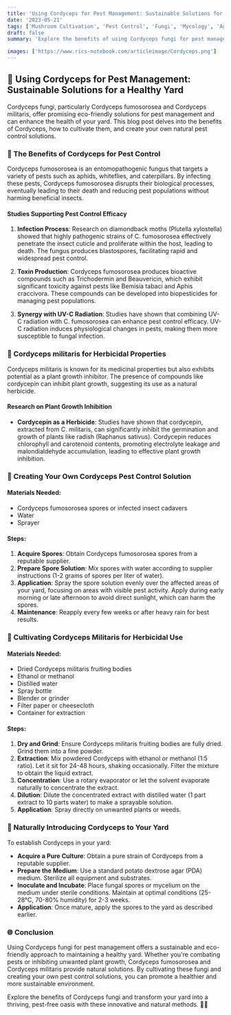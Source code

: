 ```yaml
---
title: 'Using Cordyceps for Pest Management: Sustainable Solutions for a Healthy Yard'
date: '2023-05-21'
tags: ['Mushroom Cultivation', 'Pest Control', 'Fungi', 'Mycology', 'Agriculture', 'Science']
draft: false
summary: 'Explore the benefits of using Cordyceps fungi for pest management and its positive effects on plant and yard growth. Learn how to create your own Cordyceps-based pest control solutions and introduce them naturally to your yard.'

images: ['https://www.rics-notebook.com/articleimage/Cordyceps.png']
---
```


## 🌿 Using Cordyceps for Pest Management: Sustainable Solutions for a Healthy Yard

Cordyceps fungi, particularly Cordyceps fumosorosea and Cordyceps militaris, offer promising eco-friendly solutions for pest management and can enhance the health of your yard. This blog post delves into the benefits of Cordyceps, how to cultivate them, and create your own natural pest control solutions.

### 🐛 The Benefits of Cordyceps for Pest Control

Cordyceps fumosorosea is an entomopathogenic fungus that targets a variety of pests such as aphids, whiteflies, and caterpillars. By infecting these pests, Cordyceps fumosorosea disrupts their biological processes, eventually leading to their death and reducing pest populations without harming beneficial insects.

#### **Studies Supporting Pest Control Efficacy**

1. **Infection Process**: Research on diamondback moths (Plutella xylostella) showed that highly pathogenic strains of C. fumosorosea effectively penetrate the insect cuticle and proliferate within the host, leading to death. The fungus produces blastospores, facilitating rapid and widespread pest control.

2. **Toxin Production**: Cordyceps fumosorosea produces bioactive compounds such as Trichodermin and Beauvericin, which exhibit significant toxicity against pests like Bemisia tabaci and Aphis craccivora. These compounds can be developed into biopesticides for managing pest populations.

3. **Synergy with UV-C Radiation**: Studies have shown that combining UV-C radiation with C. fumosorosea can enhance pest control efficacy. UV-C radiation induces physiological changes in pests, making them more susceptible to fungal infection.

### 🌱 Cordyceps militaris for Herbicidal Properties

Cordyceps militaris is known for its medicinal properties but also exhibits potential as a plant growth inhibitor. The presence of compounds like cordycepin can inhibit plant growth, suggesting its use as a natural herbicide.

#### **Research on Plant Growth Inhibition**

- **Cordycepin as a Herbicide**: Studies have shown that cordycepin, extracted from C. militaris, can significantly inhibit the germination and growth of plants like radish (Raphanus sativus). Cordycepin reduces chlorophyll and carotenoid contents, promoting electrolyte leakage and malondialdehyde accumulation, leading to effective plant growth inhibition.

### 🌼 Creating Your Own Cordyceps Pest Control Solution

#### **Materials Needed**:

- Cordyceps fumosorosea spores or infected insect cadavers
- Water
- Sprayer

#### **Steps**:

1. **Acquire Spores**: Obtain Cordyceps fumosorosea spores from a reputable supplier.
2. **Prepare Spore Solution**: Mix spores with water according to supplier instructions (1-2 grams of spores per liter of water).
3. **Application**: Spray the spore solution evenly over the affected areas of your yard, focusing on areas with visible pest activity. Apply during early morning or late afternoon to avoid direct sunlight, which can harm the spores.
4. **Maintenance**: Reapply every few weeks or after heavy rain for best results.

### 🍄 Cultivating Cordyceps Militaris for Herbicidal Use

#### **Materials Needed**:

- Dried Cordyceps militaris fruiting bodies
- Ethanol or methanol
- Distilled water
- Spray bottle
- Blender or grinder
- Filter paper or cheesecloth
- Container for extraction

#### **Steps**:

1. **Dry and Grind**: Ensure Cordyceps militaris fruiting bodies are fully dried. Grind them into a fine powder.
2. **Extraction**: Mix powdered Cordyceps with ethanol or methanol (1:5 ratio). Let it sit for 24-48 hours, shaking occasionally. Filter the mixture to obtain the liquid extract.
3. **Concentration**: Use a rotary evaporator or let the solvent evaporate naturally to concentrate the extract.
4. **Dilution**: Dilute the concentrated extract with distilled water (1 part extract to 10 parts water) to make a sprayable solution.
5. **Application**: Spray directly on unwanted plants or weeds.

### 🌿 Naturally Introducing Cordyceps to Your Yard

To establish Cordyceps in your yard:

- **Acquire a Pure Culture**: Obtain a pure strain of Cordyceps from a reputable supplier.
- **Prepare the Medium**: Use a standard potato dextrose agar (PDA) medium. Sterilize all equipment and substrates.
- **Inoculate and Incubate**: Place fungal spores or mycelium on the medium under sterile conditions. Maintain at optimal conditions (25-28°C, 70-80% humidity) for 2-3 weeks.
- **Application**: Once mature, apply the spores to the yard as described earlier.

### 🌐 Conclusion

Using Cordyceps fungi for pest management offers a sustainable and eco-friendly approach to maintaining a healthy yard. Whether you're combating pests or inhibiting unwanted plant growth, Cordyceps fumosorosea and Cordyceps militaris provide natural solutions. By cultivating these fungi and creating your own pest control solutions, you can promote a healthier and more sustainable environment.

Explore the benefits of Cordyceps fungi and transform your yard into a thriving, pest-free oasis with these innovative and natural methods. 🌿🍄
